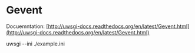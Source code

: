 # Gevent

Docuemntation: [http://uwsgi-docs.readthedocs.org/en/latest/Gevent.html](http://uwsgi-docs.readthedocs.org/en/latest/Gevent.html)

uwsgi --ini ./example.ini